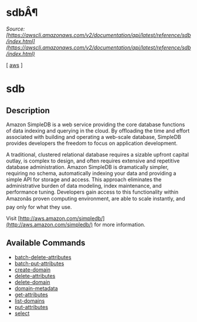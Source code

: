 # sdbÂ¶

*Source: [https://awscli.amazonaws.com/v2/documentation/api/latest/reference/sdb/index.html](https://awscli.amazonaws.com/v2/documentation/api/latest/reference/sdb/index.html)*

[ [aws](https://awscli.amazonaws.com/v2/documentation/api/latest/reference/index.html#cli-aws) ]

# sdb

## Description

Amazon SimpleDB is a web service providing the core database functions of data indexing and querying in the cloud. By offloading the time and effort associated with building and operating a web-scale database, SimpleDB provides developers the freedom to focus on application development.

A traditional, clustered relational database requires a sizable upfront capital outlay, is complex to design, and often requires extensive and repetitive database administration. Amazon SimpleDB is dramatically simpler, requiring no schema, automatically indexing your data and providing a simple API for storage and access. This approach eliminates the administrative burden of data modeling, index maintenance, and performance tuning. Developers gain access to this functionality within Amazonâs proven computing environment, are able to scale instantly, and pay only for what they use.

Visit [http://aws.amazon.com/simpledb/](http://aws.amazon.com/simpledb/) for more information.

## Available Commands

- [batch-delete-attributes](https://awscli.amazonaws.com/v2/documentation/api/latest/reference/sdb/batch-delete-attributes.html)
- [batch-put-attributes](https://awscli.amazonaws.com/v2/documentation/api/latest/reference/sdb/batch-put-attributes.html)
- [create-domain](https://awscli.amazonaws.com/v2/documentation/api/latest/reference/sdb/create-domain.html)
- [delete-attributes](https://awscli.amazonaws.com/v2/documentation/api/latest/reference/sdb/delete-attributes.html)
- [delete-domain](https://awscli.amazonaws.com/v2/documentation/api/latest/reference/sdb/delete-domain.html)
- [domain-metadata](https://awscli.amazonaws.com/v2/documentation/api/latest/reference/sdb/domain-metadata.html)
- [get-attributes](https://awscli.amazonaws.com/v2/documentation/api/latest/reference/sdb/get-attributes.html)
- [list-domains](https://awscli.amazonaws.com/v2/documentation/api/latest/reference/sdb/list-domains.html)
- [put-attributes](https://awscli.amazonaws.com/v2/documentation/api/latest/reference/sdb/put-attributes.html)
- [select](https://awscli.amazonaws.com/v2/documentation/api/latest/reference/sdb/select.html)